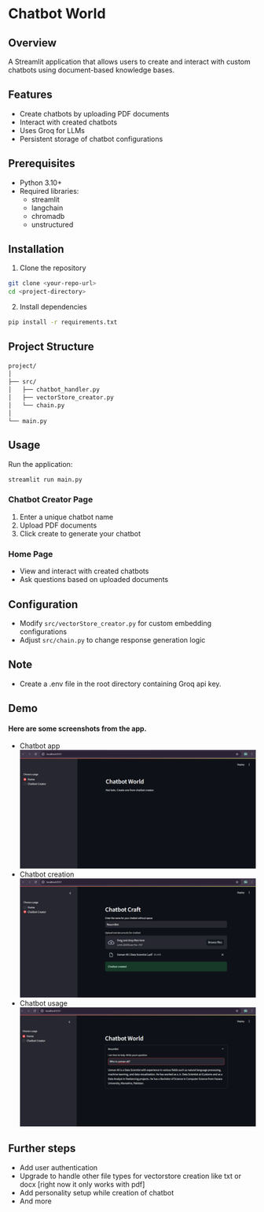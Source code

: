 # Chatbot World

## Overview
A Streamlit application that allows users to create and interact with custom chatbots using document-based knowledge bases.

## Features
- Create chatbots by uploading PDF documents
- Interact with created chatbots
- Uses Groq for LLMs
- Persistent storage of chatbot configurations

## Prerequisites
- Python 3.10+
- Required libraries:
  - streamlit
  - langchain
  - chromadb
  - unstructured

## Installation
1. Clone the repository
```bash
git clone <your-repo-url>
cd <project-directory>
```

2. Install dependencies
```bash
pip install -r requirements.txt
```

## Project Structure
```
project/
│
├── src/
│   ├── chatbot_handler.py
│   ├── vectorStore_creator.py
│   └── chain.py
│
└── main.py
```

## Usage
Run the application:
```bash
streamlit run main.py
```

### Chatbot Creator Page
1. Enter a unique chatbot name
2. Upload PDF documents
3. Click create to generate your chatbot

### Home Page
- View and interact with created chatbots
- Ask questions based on uploaded documents

## Configuration
- Modify `src/vectorStore_creator.py` for custom embedding configurations
- Adjust `src/chain.py` to change response generation logic

## Note
- Create a .env file in the root directory containing Groq api key.

## Demo
#### Here are some screenshots from the app.
- Chatbot app
![alt text](misc/app.png)
- Chatbot creation
![alt text](misc/creator.png)
- Chatbot usage
![alt text](misc/bot.png)

## Further steps

- Add user authentication
- Upgrade to handle other file types for vectorstore creation like txt or docx [right now it only works with pdf]
- Add personality setup while creation of chatbot
- And more